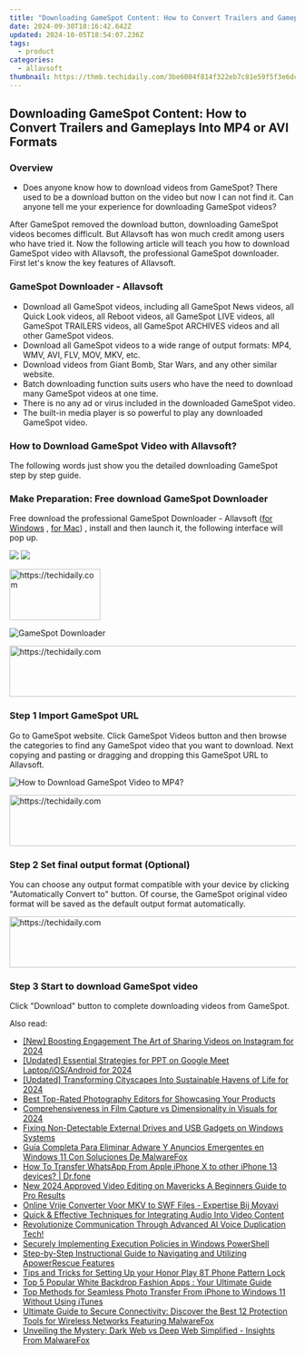 ```yaml
---
title: "Downloading GameSpot Content: How to Convert Trailers and Gameplays Into MP4 or AVI Formats"
date: 2024-09-30T18:16:42.642Z
updated: 2024-10-05T18:54:07.236Z
tags:
  - product
categories:
  - allavsoft
thumbnail: https://thmb.techidaily.com/3be6004f814f322eb7c81e59f5f3e6dc5377a1a28f18fb94887b3ff8d1dce543.jpg
---
```


## Downloading GameSpot Content: How to Convert Trailers and Gameplays Into MP4 or AVI Formats

### Overview

* Does anyone know how to download videos from GameSpot? There used to be a download button on the video but now I can not find it. Can anyone tell me your experience for downloading GameSpot videos?

After GameSpot removed the download button, downloading GameSpot videos becomes difficult. But Allavsoft has won much credit among users who have tried it. Now the following article will teach you how to download GameSpot video with Allavsoft, the professional GameSpot downloader. First let's know the key features of Allavsoft.

### GameSpot Downloader - Allavsoft

* Download all GameSpot videos, including all GameSpot News videos, all Quick Look videos, all Reboot videos, all GameSpot LIVE videos, all GameSpot TRAILERS videos, all GameSpot ARCHIVES videos and all other GameSpot videos.
* Download all GameSpot videos to a wide range of output formats: MP4, WMV, AVI, FLV, MOV, MKV, etc.
* Download videos from Giant Bomb, Star Wars, and any other similar website.
* Batch downloading function suits users who have the need to download many GameSpot videos at one time.
* There is no any ad or virus included in the downloaded GameSpot video.
* The built-in media player is so powerful to play any downloaded GameSpot video.

### How to Download GameSpot Video with Allavsoft?

The following words just show you the detailed downloading GameSpot step by step guide.

### Make Preparation: Free download GameSpot Downloader

Free download the professional GameSpot Downloader - Allavsoft ([for Windows](https://tools.techidaily.com/allavsoft/products/) , [for Mac](https://tools.techidaily.com/allavsoft/products/)) , install and then launch it, the following interface will pop up.

[![](https://www.allavsoft.com/how-to/../images/how-to/free-download-win.jpg)](https://tools.techidaily.com/allavsoft/products/) [![](https://www.allavsoft.com/how-to/../images/how-to/free-download-mac.jpg)](https://tools.techidaily.com/allavsoft/products/)

<!-- affiliate ads begin -->
<a href="https://aligracehair.sjv.io/c/5597632/2135410/19272" target="_top" id="2135410">
  <img src="//a.impactradius-go.com/display-ad/19272-2135410" border="0" alt="https://techidaily.com" width="160" height="90"/>
</a>
<img height="0" width="0" src="https://aligracehair.sjv.io/i/5597632/2135410/19272" style="position:absolute;visibility:hidden;" border="0" />
<!-- affiliate ads end -->

![GameSpot Downloader](https://www.allavsoft.com/how-to/../images/allavsoft/screen-shot-600.jpg)

<!-- affiliate ads begin -->
<a href="https://appsumo.8odi.net/c/5597632/2043618/7443" target="_top" id="2043618">
  <img src="//a.impactradius-go.com/display-ad/7443-2043618" border="0" alt="https://techidaily.com" width="728" height="90"/>
</a>
<img height="0" width="0" src="https://appsumo.8odi.net/i/5597632/2043618/7443" style="position:absolute;visibility:hidden;" border="0" />
<!-- affiliate ads end -->

### Step 1 Import GameSpot URL

Go to GameSpot website. Click GameSpot Videos button and then browse the categories to find any GameSpot video that you want to download. Next copying and pasting or dragging and dropping this GameSpot URL to Allavsoft.

![How to Download GameSpot Video to MP4?](https://www.allavsoft.com/how-to/../images/how-to/download-rtmp-video/download-rtmp-video.jpg)

<!-- affiliate ads begin -->
<a href="https://appsumo.8odi.net/c/5597632/2049387/7443" target="_top" id="2049387">
  <img src="//a.impactradius-go.com/display-ad/7443-2049387" border="0" alt="https://techidaily.com" width="728" height="90"/>
</a>
<img height="0" width="0" src="https://appsumo.8odi.net/i/5597632/2049387/7443" style="position:absolute;visibility:hidden;" border="0" />
<!-- affiliate ads end -->

### Step 2 Set final output format (Optional)

You can choose any output format compatible with your device by clicking "Automatically Convert to" button. Of course, the GameSpot original video format will be saved as the default output format automatically.

<!-- affiliate ads begin -->
<a href="https://appsumo.8odi.net/c/5597632/2151889/7443" target="_top" id="2151889">
  <img src="//a.impactradius-go.com/display-ad/7443-2151889" border="0" alt="https://techidaily.com" width="728" height="90"/>
</a>
<img height="0" width="0" src="https://appsumo.8odi.net/i/5597632/2151889/7443" style="position:absolute;visibility:hidden;" border="0" />
<!-- affiliate ads end -->

### Step 3 Start to download GameSpot video

Click "Download" button to complete downloading videos from GameSpot.

<ins class="adsbygoogle"
     style="display:block"
     data-ad-format="autorelaxed"
     data-ad-client="ca-pub-7571918770474297"
     data-ad-slot="1223367746"></ins>

<ins class="adsbygoogle"
     style="display:block"
     data-ad-client="ca-pub-7571918770474297"
     data-ad-slot="8358498916"
     data-ad-format="auto"
     data-full-width-responsive="true"></ins>

<span class="atpl-alsoreadstyle">Also read:</span>
<div><ul>
<li><a href="https://facebook-videos.techidaily.com/new-boosting-engagement-the-art-of-sharing-videos-on-instagram-for-2024/"><u>[New] Boosting Engagement The Art of Sharing Videos on Instagram for 2024</u></a></li>
<li><a href="https://desktop-recording.techidaily.com/updated-essential-strategies-for-ppt-on-google-meet-laptopiosandroid-for-2024/"><u>[Updated] Essential Strategies for PPT on Google Meet Laptop/iOS/Android for 2024</u></a></li>
<li><a href="https://youtube-docs.techidaily.com/ed-transforming-cityscapes-into-sustainable-havens-of-life-for-2024/"><u>[Updated] Transforming Cityscapes Into Sustainable Havens of Life for 2024</u></a></li>
<li><a href="https://fox-zero.techidaily.com/best-top-rated-photography-editors-for-showcasing-your-products/"><u>Best Top-Rated Photography Editors for Showcasing Your Products</u></a></li>
<li><a href="https://fox-hovers.techidaily.com/comprehensiveness-in-film-capture-vs-dimensionality-in-visuals-for-2024/"><u>Comprehensiveness in Film Capture vs Dimensionality in Visuals for 2024</u></a></li>
<li><a href="https://driver-error.techidaily.com/fixing-non-detectable-external-drives-and-usb-gadgets-on-windows-systems/"><u>Fixing Non-Detectable External Drives and USB Gadgets on Windows Systems</u></a></li>
<li><a href="https://fox-zero.techidaily.com/guia-completa-para-eliminar-adware-y-anuncios-emergentes-en-windows-11-con-soluciones-de-malwarefox/"><u>Guía Completa Para Eliminar Adware Y Anuncios Emergentes en Windows 11 Con Soluciones De MalwareFox</u></a></li>
<li><a href="https://techidaily.com/how-to-transfer-whatsapp-from-apple-iphone-x-to-other-iphone-13-devices-drfone-by-drfone-transfer-whatsapp-from-ios-transfer-whatsapp-from-ios/"><u>How To Transfer WhatsApp From Apple iPhone X to other iPhone 13 devices? | Dr.fone</u></a></li>
<li><a href="https://smart-video-editing.techidaily.com/new-2024-approved-video-editing-on-mavericks-a-beginners-guide-to-pro-results/"><u>New 2024 Approved Video Editing on Mavericks A Beginners Guide to Pro Results</u></a></li>
<li><a href="https://some-approaches.techidaily.com/online-vrije-converter-voor-mkv-to-swf-files-expertise-bij-movavi/"><u>Online Vrije Converter Voor MKV to SWF Files - Expertise Bij Movavi</u></a></li>
<li><a href="https://fox-zero.techidaily.com/quick-and-effective-techniques-for-integrating-audio-into-video-content/"><u>Quick & Effective Techniques for Integrating Audio Into Video Content</u></a></li>
<li><a href="https://fox-zero.techidaily.com/revolutionize-communication-through-advanced-ai-voice-duplication-tech/"><u>Revolutionize Communication Through Advanced AI Voice Duplication Tech!</u></a></li>
<li><a href="https://win11.techidaily.com/securely-implementing-execution-policies-in-windows-powershell/"><u>Securely Implementing Execution Policies in Windows PowerShell</u></a></li>
<li><a href="https://fox-zero.techidaily.com/step-by-step-instructional-guide-to-navigating-and-utilizing-apowerrescue-features/"><u>Step-by-Step Instructional Guide to Navigating and Utilizing ApowerRescue Features</u></a></li>
<li><a href="https://unlock-android.techidaily.com/tips-and-tricks-for-setting-up-your-honor-play-8t-phone-pattern-lock-by-drfone-android/"><u>Tips and Tricks for Setting Up your Honor Play 8T Phone Pattern Lock</u></a></li>
<li><a href="https://fox-zero.techidaily.com/top-5-popular-white-backdrop-fashion-apps-your-ultimate-guide/"><u>Top 5 Popular White Backdrop Fashion Apps : Your Ultimate Guide</u></a></li>
<li><a href="https://fox-zero.techidaily.com/top-methods-for-seamless-photo-transfer-from-iphone-to-windows-11-without-using-itunes/"><u>Top Methods for Seamless Photo Transfer From iPhone to Windows 11 Without Using iTunes</u></a></li>
<li><a href="https://fox-zero.techidaily.com/ultimate-guide-to-secure-connectivity-discover-the-best-12-protection-tools-for-wireless-networks-featuring-malwarefox/"><u>Ultimate Guide to Secure Connectivity: Discover the Best 12 Protection Tools for Wireless Networks Featuring MalwareFox</u></a></li>
<li><a href="https://fox-zero.techidaily.com/unveiling-the-mystery-dark-web-vs-deep-web-simplified-insights-from-malwarefox/"><u>Unveiling the Mystery: Dark Web vs Deep Web Simplified - Insights From MalwareFox</u></a></li>
</ul></div>

